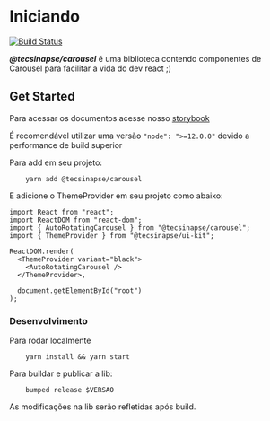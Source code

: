 # Iniciando

[![Build Status](https://travis-ci.org/tecsinapse/ui-kit.svg?branch=master)](https://travis-ci.org/tecsinapse/ui-kit)



***@tecsinapse/carousel*** é uma biblioteca contendo componentes de Carousel para facilitar a vida do dev react ;)

## Get Started

Para acessar os documentos acesse nosso [storybook](https://tecsinapse.github.io/ui-kit/)

É recomendável utilizar uma versão `"node": ">=12.0.0"` devido a performance de build superior

Para add em seu projeto:
```
    yarn add @tecsinapse/carousel
```

E adicione o ThemeProvider em seu projeto como abaixo:

```
import React from "react";
import ReactDOM from "react-dom";
import { AutoRotatingCarousel } from "@tecsinapse/carousel";
import { ThemeProvider } from "@tecsinapse/ui-kit";

ReactDOM.render(
  <ThemeProvider variant="black">
    <AutoRotatingCarousel />
  </ThemeProvider>,

  document.getElementById("root")
);
```

### Desenvolvimento

Para rodar localmente
```
    yarn install && yarn start
```

Para buildar e publicar a lib:
```
    bumped release $VERSAO
```

As modificações na lib serão refletidas após build.
